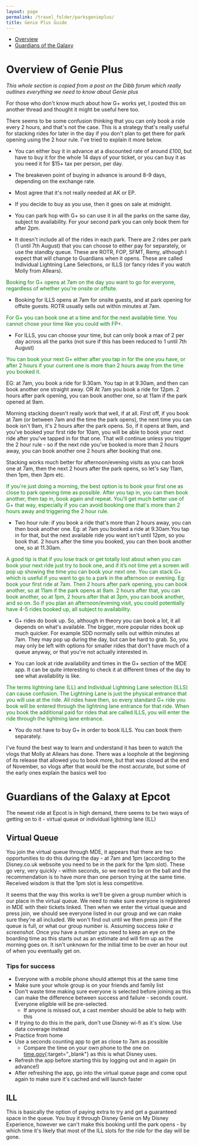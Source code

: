 ```yaml
---
layout: page
permalink: /travel_folder/parksgenieplus/
title: Genie Plus Guide
---
```


- [Overview](#overview)
- [Guardians of the Galaxy](#guardians-of-the-galaxy-at-epcot)

# Overview of Genie Plus

*This whole section is copied from a post on the Dibb forum which really outlines everything we need to know about Genie plus*

For those who don't know much about how G+ works yet, I posted this on another thread and thought it might be useful here too.

There seems to be some confusion thinking that you can only book a ride every 2 hours, and that's not the case. This is a strategy that's really useful for stacking rides for later in the day if you don't plan to get there for park opening using the 2 hour rule. I've tried to explain it more below.

- You can either buy it in advance at a discounted rate of around £100, but have to buy it for the whole 14 days of your ticket, or you can buy it as you need it for $15+ tax per person, per day.

- The breakeven point of buying in advance is around 8-9 days, depending on the exchange rate.
- Most agree that it's not really needed at AK or EP.

- If you decide to buy as you use, then it goes on sale at midnight.

- You can park hop with G+ so can use it in all the parks on the same day, subject to availability. For your second park you can only book them for after 2pm.

- It doesn't include all of the rides in each park. There are 2 rides per park (1 until 7th August) that you can choose to either pay for separately, or use the standby queue. These are ROTR, FOP, SFMT, Remy, although I expect that will change to Guardians when it opens. These are called Individual Lightning Lane Selections, or ILLS (or fancy rides if you watch Molly from Allears).

<span style="color:green">
Booking for G+ opens at 7am on the day you want to go for everyone, regardless of whether you're onsite or offsite.
</span>

- Booking for ILLS opens at 7am for onsite guests, and at park opening for offsite guests. ROTR usually sells out within minutes at 7am.

<span style="color:green">
For G+ you can book one at a time and for the next available time. You cannot chose your time like you could with FP+.
</span>

- For ILLS, you can choose your time, but can only book a max of 2 per day across all the parks (not sure if this has been reduced to 1 until 7th August)

<span style="color:green">
You can book your next G+ either after you tap in for the one you have, or after 2 hours if your current one is more than 2 hours away from the time you booked it.
</span>

EG: at 7am, you book a ride for 9.30am. You tap in at 9.30am, and then can book another one straight away.
OR
At 7am you book a ride for 12pm. 2 hours after park opening, you can book another one, so at 11am if the park opened at 9am.

 
Morning stacking doesn't really work that well, if at all. First off, if you book at 7am (or between 7am and the time the park opens), the next time you can book isn't 9am, it's 2 hours after the park opens. So, if it opens at 9am, and you've booked your first ride for 10am, you will be able to book your next ride after you've tapped in for that one. That will continue unless you trigger the 2 hour rule - so if the next ride you've booked is more than 2 hours away, you can book another one 2 hours after booking that one.

Stacking works much better for afternoon/evening visits as you can book one at 7am, then the next 2 hours after the park opens, so let's say 11am, then 1pm, then 3pm etc.

<span style="color:green">
If you're just doing a morning, the best option is to book your first one as close to park opening time as possible. After you tap in, you can then book another, then tap in, book again and repeat. You'll get much better use of G+ that way, especially if you can avoid booking one that's more than 2 hours away and triggering the 2 hour rule.
</span>


- Two hour rule: if you book a ride that's more than 2 hours away, you can then book another one. Eg: at 7am you booked a ride at 9.30am.You tap in for that, but the next available ride you want isn't until 12pm, so you book that. 2 hours after the time you booked, you can then book another one, so at 11.30am.

<span style="color:green">
A good tip is that if you lose track or get totally lost about when you can book your next ride just try to book one, and if it’s not time yet a screen will pop up showing the time you can book your next one.
</span>

<span style="color:green">
You can stack G+ which is useful if you want to go to a park in the afternoon or evening. Eg: book your first ride at 7am. Then 2 hours after park opening, you can book another, so at 11am if the park opens at 9am. 2 hours after that, you can book another, so at 1pm, 2 hours after that at 3pm, you can book another, and so on. So if you plan an afternoon/evening visit, you could potentially have 4-5 rides booked up, all subject to availability.
</span>

- G+ rides do book up. So, although in theory you can book a lot, it all depends on what's available. The bigger, more popular rides book up much quicker. For example SDD normally sells out within minutes at 7am. They may pop up during the day, but can be hard to grab. So, you may only be left with options for smaller rides that don't have much of a queue anyway, or that you're not actually interested in.

- You can look at ride availability and times in the G+ section of the MDE app. It can be quite interesting to check it at different times of the day to see what availability is like.

<span style="color:green">
The terms lightning lane (LL) and Individual Lightning Lane selection (ILLS) can cause confusion. The Lightning Lane is just the physical entrance that you will use at the ride. All rides have then, so every standard G+ ride you book will be entered through the lightning lane entrance for that ride. When you book the additional paid for rides that are called ILLS, you will enter the ride through the lightning lane entrance.
</span>

- You do not have to buy G+ in order to book ILLS. You can book them separately.

I've found the best way to learn and understand it has been to watch the vlogs that Molly at Allears has done. There was a loophole at the beginning of its release that allowed you to book more, but that was closed at the end of November, so vlogs after that would be the most accurate, but some of the early ones explain the basics well too

# Guardians of the Galaxy at Epcot

The newest ride at Epcot is in high demand, there seems to be two ways of getting on to it - virtual queue or individual lightning lane (ILL)

## Virtual Queue

You join the virtual queue through MDE, it appears that there are two opportunities to do this during the day - at 7am and 1pm (according to the Disney.co.uk websoite you need to be *in* the park for the 1pm slot). These go very, very quickly - within seconds, so we need to be on the ball and the recommendation is to have more than one person trying at the same time. Received wisdom is that the 1pm slot is less competitive.

It seems that the way this works is we'll be given a group number which is our place in the virtual queue. We need to make sure everyone is registered in MDE with their tickets linked. Then when we enter the virtual queue and press join, we should see everyone listed in our group and we can make sure they're all included. We won't find out until we then press join if the queue is full, or what our group number is. Assuming success *take a screenshot*. Once you have a number you need to keep an eye on the boarding time as this starts out as an estimate and will firm up as the morning goes on. It isn't unknown for the initial time to be over an hour out of when you eventually get on. 

### Tips for success

- Everyone with a mobile phone should attempt this at the same time
- Make sure your whole group is on your friends and family list
- Don't waste time making sure everyone is selected before joining as this can make the difference between success and failure - seconds count. Everyone eligible will be pre-selected.
	- If anyone is missed out, a cast member should be able to help with this
- If trying to do this in the park, don't use Disney wi-fi as it's slow. Use data coverage instead
- Practice from home
- Use a seconds counting app to get as close to 7am as possible
	- Compare the time on your own phone to the one on [time.gov](https://time.gov){:target="\_blank"}  as this is what Disney uses.
- Refresh the app before starting this by logging out and in again (in advance!)
- After refreshing the app, go into the virtual queue page and come oput again to make sure it's cached and will launch faster


## ILL

This is basically the option of paying extra to try and get a guaranteed space in the queue. You buy it through Disney Genie on My Disney Experience, however we can't make this booking until the park opens - by which time it's likely that most of the ILL slots for the ride for the day will be gone. 